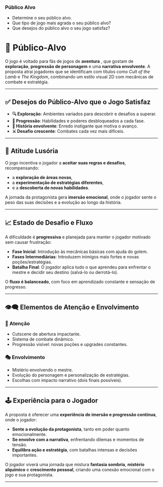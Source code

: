 ### Público Alvo
- Determine o seu público alvo.
- Que tipo de jogo mais agrada o seu público alvo?
- Que desejos do público alvo o seu jogo satisfaz?

# 🎯 Público-Alvo

O jogo é voltado para fãs de jogos de **aventura** , que gostam de **exploração**, **progressão de personagem** e uma **narrativa envolvente**. A proposta atrai jogadores que se identificam com títulos como *Cult of the Lamb* e *The Kingdom*, combinando um estilo visual 2D com mecânicas de combate e estratégia.

---

## ✅ Desejos do Público-Alvo que o Jogo Satisfaz

- **🔍 Exploração**: Ambientes variados para descobrir e desafios a superar.  
- **🚀 Progressão**: Habilidades e poderes desbloqueados a cada fase.  
- **📖 História envolvente**: Enredo instigante que motiva o avanço.  
- **⚔️ Desafio crescente**: Combates cada vez mais difíceis.  

---

## 🧠 Atitude Lusória

O jogo incentiva o jogador a **aceitar suas regras e desafios**, recompensando:
- a **exploração de áreas novas**,
- a **experimentação de estratégias diferentes**,
- e a **descoberta de novas habilidades**.

A jornada da protagonista gera **imersão emocional**, onde o jogador sente o peso das suas decisões e a evolução ao longo da história.

---

## 📈 Estado de Desafio e Fluxo

A dificuldade é **progressiva** e planejada para manter o jogador motivado sem causar frustração:

- **Fase Inicial**: Introdução às mecânicas básicas com ajuda do golem.
- **Fases Intermediárias**: Introduzem inimigos mais fortes e novas poções/estratégias.
- **Batalha Final**: O jogador aplica tudo o que aprendeu para enfrentar o mestre e decidir seu destino (salvá-lo ou derrotá-lo).

O **fluxo é balanceado**, com foco em aprendizado constante e sensação de progresso.

---

## 👁️‍🗨️ Elementos de Atenção e Envolvimento

### 🔦 Atenção
- Cutscene de abertura impactante.  
- Sistema de combate dinâmico.  
- Progressão visível: novas poções e upgrades constantes.  

### 🎭 Envolvimento
- Mistério envolvendo o mestre.  
- Evolução do personagem e personalização de estratégias.  
- Escolhas com impacto narrativo (dois finais possíveis).  

---

## 🕹️ Experiência para o Jogador

A proposta é oferecer uma **experiência de imersão e progressão contínua**, onde o jogador:

- **Sente a evolução da protagonista**, tanto em poder quanto emocionalmente.
- **Se envolve com a narrativa**, enfrentando dilemas e momentos de tensão.
- **Equilibra ação e estratégia**, com batalhas intensas e decisões importantes.

O jogador viverá uma jornada que mistura **fantasia sombria**, **mistério alquímico** e **crescimento pessoal**, criando uma conexão emocional com o jogo e sua protagonista.

---

